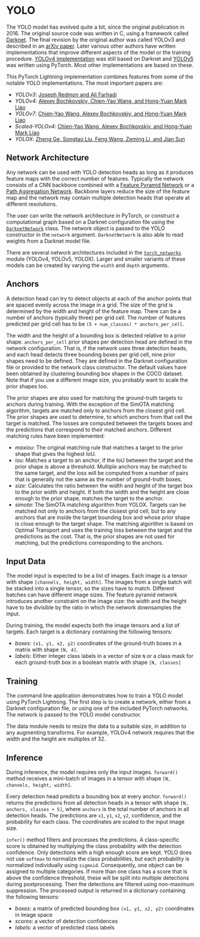 # YOLO

The YOLO model has evolved quite a bit, since the original publication in 2016. The original source code was written in C, using a framework called [Darknet](https://github.com/pjreddie/darknet). The final revision by the original author was called YOLOv3 and described in an [arXiv paper](https://arxiv.org/abs/1804.02767). Later various other authors have written implementations that improve different aspects of the model or the training procedure. [YOLOv4 implementation](https://github.com/AlexeyAB/darknet) was still based on Darknet and [YOLOv5](https://github.com/ultralytics/yolov5) was written using PyTorch. Most other implementations are based on these.

This PyTorch Lightning implementation combines features from some of the notable YOLO implementations. The most important papers are:

- *YOLOv3*: [Joseph Redmon and Ali Farhadi](https://arxiv.org/abs/1804.02767)
- *YOLOv4*: [Alexey Bochkovskiy, Chien-Yao Wang, and Hong-Yuan Mark Liao](https://arxiv.org/abs/2004.10934)
- *YOLOv7*: [Chien-Yao Wang, Alexey Bochkovskiy, and Hong-Yuan Mark Liao](https://arxiv.org/abs/2207.02696)
- *Scaled-YOLOv4*: [Chien-Yao Wang, Alexey Bochkovskiy, and Hong-Yuan Mark Liao](https://arxiv.org/abs/2011.08036)
- *YOLOX*: [Zheng Ge, Songtao Liu, Feng Wang, Zeming Li, and Jian Sun](https://arxiv.org/abs/2107.08430)

## Network Architecture

Any network can be used with YOLO detection heads as long as it produces feature maps with the correct number of features. Typically the network consists of a CNN backbone combined with a [Feature Pyramid Network](https://arxiv.org/abs/1612.03144) or a [Path Aggregation Network](https://arxiv.org/abs/1803.01534). Backbone layers reduce the size of the feature map and the network may contain multiple detection heads that operate at different resolutions.

The user can write the network architecture in PyTorch, or construct a computational graph based on a Darknet configuration file using the [`DarknetNetwork`](https://github.com/Lightning-AI/lightning-bolts/tree/master/pl_bolts/models/detection/yolo/darknet_network.py) class. The network object is passed to the YOLO constructor in the `network` argument. `DarknetNetwork` is also able to read weights from a Darknet model file.

There are several network architectures included in the [`torch_networks`](https://github.com/Lightning-AI/lightning-bolts/tree/master/pl_bolts/models/detection/yolo/torch_networks.py) module (YOLOv4, YOLOv5, YOLOX). Larger and smaller variants of these models can be created by varying the `width` and `depth` arguments.

## Anchors

A detection head can try to detect objects at each of the anchor points that are spaced evenly across the image in a grid. The size of the grid is determined by the width and height of the feature map. There can be a number of anchors (typically three) per grid cell. The number of features predicted per grid cell has to be `(5 + num_classes) * anchors_per_cell`.

The width and the height of a bounding box is detected relative to a prior shape. `anchors_per_cell` prior shapes per detection head are defined in the network configuration. That is, if the network uses three detection heads, and each head detects three bounding boxes per grid cell, nine prior shapes need to be defined. They are defined in the Darknet configuration file or provided to the network class constructor. The default values have been obtained by clustering bounding box shapes in the COCO dataset. Note that if you use a different image size, you probably want to scale the prior shapes too.

The prior shapes are also used for matching the ground-truth targets to anchors during training. With the exception of the SimOTA matching algorithm, targets are matched only to anchors from the closest grid cell. The prior shapes are used to determine, to which anchors from that cell the target is matched. The losses are computed between the targets boxes and the predictions that correspond to their matched anchors. Different matching rules have been implemented:

- *maxiou*: The original matching rule that matches a target to the prior shape that gives the highest IoU.
- *iou*: Matches a target to an anchor, if the IoU between the target and the prior shape is above a threshold. Multiple anchors may be matched to the same target, and the loss will be computed from a number of pairs that is generally not the same as the number of ground-truth boxes.
- *size*: Calculates the ratio between the width and height of the target box to the prior width and height. If both the width and the height are close enough to the prior shape, matches the target to the anchor.
- *simota*: The SimOTA matching algorithm from YOLOX. Targets can be matched not only to anchors from the closest grid cell, but to any anchors that are inside the target bounding box and whose prior shape is close enough to the target shape. The matching algorithm is based on Optimal Transport and uses the training loss between the target and the predictions as the cost. That is, the prior shapes are not used for matching, but the predictions corresponding to the anchors.

## Input Data

The model input is expected to be a list of images. Each image is a tensor with shape `[channels, height, width]`. The images from a single batch will be stacked into a single tensor, so the sizes have to match. Different batches can have different image sizes. The feature pyramid network introduces another constraint on the image size: the width and the height have to be divisible by the ratio in which the network downsamples the input.

During training, the model expects both the image tensors and a list of targets. Each target is a dictionary containing the following tensors:

- *boxes*: `(x1, y1, x2, y2)` coordinates of the ground-truth boxes in a matrix with shape `[N, 4]`.
- *labels*: Either integer class labels in a vector of size `N` or a class mask for each ground-truth box in a boolean matrix with shape `[N, classes]`

## Training

The command line application demonstrates how to train a YOLO model using PyTorch Lightning. The first step is to create a network, either from a Darknet configuration file, or using one of the included PyTorch networks. The network is passed to the YOLO model constructor.

The data module needs to resize the data to a suitable size, in addition to any augmenting transforms. For example, YOLOv4 network requires that the width and the height are multiples of 32.

## Inference

During inference, the model requires only the input images. `forward()` method receives a mini-batch of images in a tensor with shape `[N, channels, height, width]`.

Every detection head predicts a bounding box at every anchor. `forward()` returns the predictions from all detection heads in a tensor with shape `[N, anchors, classes + 5]`, where `anchors` is the total number of anchors in all detection heads. The predictions are `x1`, `y1`, `x2`, `y2`, confidence, and the probability for each class. The coordinates are scaled to the input image size.

`infer()` method filters and processes the predictions. A class-specific score is obtained by multiplying the class probability with the detection confidence. Only detections with a high enough score are kept. YOLO does not use `softmax` to normalize the class probabilities, but each probability is normalized individually using `sigmoid`. Consequently, one object can be assigned to multiple categories. If more than one class has a score that is above the confidence threshold, these will be split into multiple detections during postprocessing. Then the detections are filtered using non-maximum suppression. The processed output is returned in a dictionary containing the following tensors:

- *boxes*: a matrix of predicted bounding box `(x1, y1, x2, y2)` coordinates in image space
- *scores*: a vector of detection confidences
- *labels*: a vector of predicted class labels
